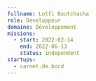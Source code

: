 ```yaml
---
fullname: Lotfi Boutchacha
role: Développeur
domaine: Développement
missions:
  - start: 2022-02-14
    end: 2022-06-13
    status: independent
startups:
  - carnet.de.bord
---
```


